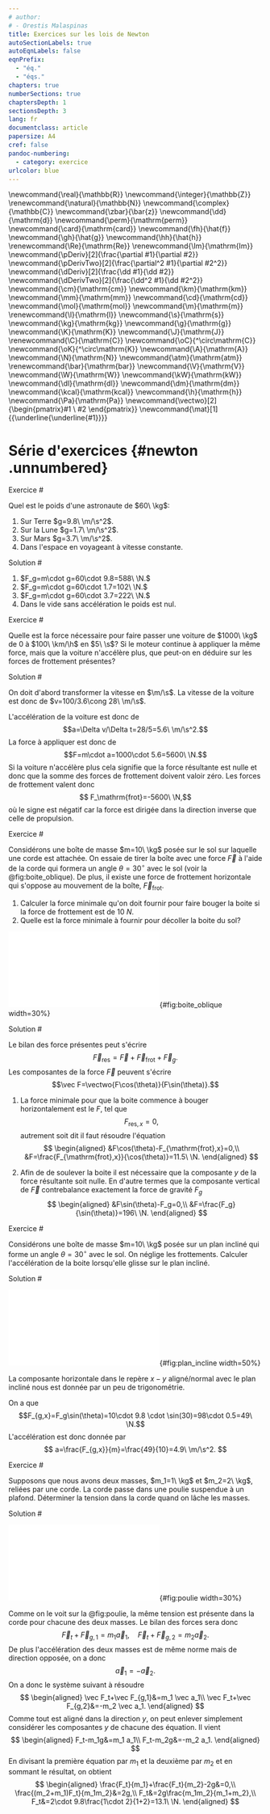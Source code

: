 ```yaml
---
# author:
# - Orestis Malaspinas
title: Exercices sur les lois de Newton
autoSectionLabels: true
autoEqnLabels: false
eqnPrefix: 
  - "éq."
  - "éqs."
chapters: true
numberSections: true
chaptersDepth: 1
sectionsDepth: 3
lang: fr
documentclass: article
papersize: A4
cref: false
pandoc-numbering:
  - category: exercice
urlcolor: blue
---
```


\newcommand{\real}{\mathbb{R}}
\newcommand{\integer}{\mathbb{Z}}
\renewcommand{\natural}{\mathbb{N}}
\newcommand{\complex}{\mathbb{C}}
\newcommand{\zbar}{\bar{z}}
\newcommand{\dd}{\mathrm{d}}
\newcommand{\perm}{\mathrm{perm}}
\newcommand{\card}{\mathrm{card}}
\newcommand{\fh}{\hat{f}}
\newcommand{\gh}{\hat{g}}
\newcommand{\hh}{\hat{h}}
\renewcommand{\Re}{\mathrm{Re}}
\renewcommand{\Im}{\mathrm{Im}}
\newcommand{\pDeriv}[2]{\frac{\partial #1}{\partial #2}}
\newcommand{\pDerivTwo}[2]{\frac{\partial^2 #1}{\partial #2^2}}
\newcommand{\dDeriv}[2]{\frac{\dd #1}{\dd #2}}
\newcommand{\dDerivTwo}[2]{\frac{\dd^2 #1}{\dd #2^2}}
\newcommand{\cm}{\mathrm{cm}}
\newcommand{\km}{\mathrm{km}}
\newcommand{\mm}{\mathrm{mm}}
\newcommand{\cd}{\mathrm{cd}}
\newcommand{\mol}{\mathrm{mol}}
\newcommand{\m}{\mathrm{m}}
\renewcommand{\l}{\mathrm{l}}
\newcommand{\s}{\mathrm{s}}
\newcommand{\kg}{\mathrm{kg}}
\newcommand{\g}{\mathrm{g}}
\newcommand{\K}{\mathrm{K}}
\newcommand{\J}{\mathrm{J}}
\renewcommand{\C}{\mathrm{C}}
\newcommand{\oC}{^\circ\mathrm{C}}
\newcommand{\oK}{^\circ\mathrm{K}}
\newcommand{\A}{\mathrm{A}}
\newcommand{\N}{\mathrm{N}}
\newcommand{\atm}{\mathrm{atm}}
\renewcommand{\bar}{\mathrm{bar}}
\newcommand{\V}{\mathrm{V}}
\newcommand{\W}{\mathrm{W}}
\newcommand{\kW}{\mathrm{kW}}
\newcommand{\dl}{\mathrm{dl}}
\newcommand{\dm}{\mathrm{dm}}
\newcommand{\kcal}{\mathrm{kcal}}
\newcommand{\h}{\mathrm{h}}
\newcommand{\Pa}{\mathrm{Pa}}
\newcommand{\vectwo}[2]{\begin{pmatrix}#1 \\ #2 \end{pmatrix}}
\newcommand{\mat}[1]{{\underline{\underline{#1}}}}

Série d'exercices {#newton .unnumbered}
=================

Exercice #

Quel est le poids d'une astronaute de $60\ \kg$:

1. Sur Terre $g=9.8\ \m/\s^2$.
2. Sur la Lune $g=1.7\ \m/\s^2$.
3. Sur Mars $g=3.7\ \m/\s^2$.
4. Dans l'espace en voyageant à vitesse constante.

Solution #

1. $F_g=m\cdot g=60\cdot 9.8=588\ \N.$
2. $F_g=m\cdot g=60\cdot 1.7=102\ \N.$
3. $F_g=m\cdot g=60\cdot 3.7=222\ \N.$
4. Dans le vide sans accélération le poids est nul.

Exercice #

Quelle est la force nécessaire pour faire passer une voiture de $1000\ \kg$ de $0$ à $100\ \km/\h$ en $5\ \s$? Si le moteur continue à appliquer la même force, mais que la voiture n'accélère plus, que peut-on en déduire sur les forces de frottement présentes?

Solution #

On doit d'abord transformer la vitesse en $\m/\s$. La vitesse de la voiture est donc de $v=100/3.6\cong 28\ \m/\s$.

L'accélération de la voiture est donc de 
$$a=\Delta v/\Delta t=28/5=5.6\ \m/\s^2.$$
La force à appliquer est donc de 
$$F=m\cdot a=1000\cdot 5.6=5600\ \N.$$
Si la voiture n'accélère plus cela signifie que la force résultante est nulle et donc que la somme des forces de frottement doivent valoir zéro. Les forces de frottement valent donc 
$$
F_\mathrm{frot}=-5600\ \N,$$
où le signe est négatif car la force est dirigée dans la direction inverse que celle de propulsion.

Exercice #

Considérons une boîte de masse $m=10\ \kg$ posée sur le sol sur laquelle une corde est attachée. On essaie de tirer la boîte avec une force $\vec F$ à l'aide de la corde 
qui formera un angle $\theta=30^\circ$ avec le sol (voir la @fig:boite_oblique). De plus, il existe une force de frottement horizontale qui s'oppose au mouvement de la boîte, $\vec F_\mathrm{frot}$. 

1. Calculer la force minimale qu'on doit fournir pour faire bouger la boite si la force de frottement est de $10\ N$. 
2. Quelle est la force minimale à fournir pour décoller la boite du sol?

![Une boite oblique avec une force de frottement.](../figs/boite_oblique.pdf){#fig:boite_oblique width=30%}

Solution #

Le bilan des force présentes peut s'écrire
$$\vec F_\mathrm{res}=\vec F+\vec F_\mathrm{frot}+\vec F_g.$$
Les composantes de la force $\vec F$ peuvent s'écrire
$$\vec F=\vectwo{F\cos(\theta)}{F\sin(\theta)}.$$

1. La force minimale pour que la boite commence à bouger horizontalement est le $F$, tel que
$$F_{\mathrm{res},x}=0,$$
autrement soit dit il faut résoudre l'équation
$$
\begin{aligned}
&F\cos(\theta)-F_{\mathrm{frot},x}=0,\\
&F=\frac{F_{\mathrm{frot},x}}{\cos(\theta)}=11.5\ \N.
\end{aligned}
$$

2. Afin de de soulever la boite il est nécessaire que la composante $y$ de la force résultante soit nulle.
En d'autre termes que la composante vertical de $\vec F$ contrebalance exactement la force de gravité $F_g$
$$
\begin{aligned}
&F\sin(\theta)-F_g=0,\\
&F=\frac{F_g}{\sin(\theta)}=196\ \N.
\end{aligned}
$$


Exercice #

Considérons une boîte de masse $m=10\ \kg$ posée sur un plan incliné
qui forme un angle $\theta=30^\circ$ avec le sol. On néglige les frottements. Calculer l'accélération de la boite lorsqu'elle glisse sur le plan incliné.

Solution #

![Une boite sur un plan incliné sans frottements.](../figs/plan_incline_exo.pdf){#fig:plan_incline width=50%}

La composante horizontale dans le repère $x-y$ aligné/normal avec le plan incliné nous est donnée par un peu de trigonométrie.

On a que 
$$F_{g,x}=F_g\sin(\theta)=10\cdot 9.8 \cdot \sin(30)=98\cdot 0.5=49\ \N.$$
L'accélération est donc donnée par
$$
a=\frac{F_{g,x}}{m}=\frac{49}{10}=4.9\ \m/\s^2.
$$

Exercice #

Supposons que nous avons deux masses, $m_1=1\ \kg$ et $m_2=2\ \kg$, reliées par une corde. La corde passe dans une poulie suspendue à un plafond. Déterminer la tension dans la corde quand on lâche les masses.

Solution #

![Les masses $m_1$ et $m_2$ suspendues à la poulie.](../figs/poulie.pdf){#fig:poulie width=30%}

Comme on le voit sur la @fig:poulie, la même tension est présente dans la corde pour chacune des deux masses. Le bilan des forces sera donc
$$
\vec F_t+\vec F_{g,1}=m_1 \vec a_1,\quad\vec F_t+\vec F_{g,2}=m_2 \vec a_2.
$$
De plus l'accélération des deux masses est de même norme mais de direction opposée, on a donc 
$$
\vec a_1=-\vec a_2.
$$
On a donc le système suivant à résoudre
$$
\begin{aligned}
\vec F_t+\vec F_{g,1}&=m_1 \vec a_1\\
\vec F_t+\vec F_{g,2}&=-m_2 \vec a_1.
\end{aligned}
$$
Comme tout est aligné dans la direction $y$, on peut enlever simplement considérer les composantes $y$ de chacune des équation. Il vient
$$
\begin{aligned}
F_t-m_1g&=m_1 a_1\\
F_t-m_2g&=-m_2 a_1.
\end{aligned}
$$
En divisant la première équation par $m_1$ et la deuxième par $m_2$ et en sommant le résultat, on obtient
$$
\begin{aligned}
\frac{F_t}{m_1}+\frac{F_t}{m_2}-2g&=0,\\
\frac{(m_2+m_1)F_t}{m_1m_2}&=2g,\\
F_t&=2g\frac{m_1m_2}{m_1+m_2},\\
F_t&=2\cdot 9.8\frac{1\cdot 2}{1+2}=13.1\ \N.
\end{aligned}
$$
